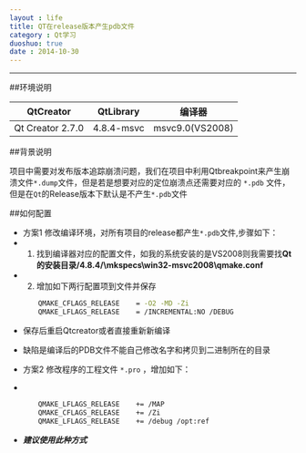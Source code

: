 ```yaml
---
layout : life
title: QT在release版本产生pdb文件
category : Qt学习
duoshuo: true
date : 2014-10-30
---
```


******

<!-- more -->

##环境说明

|QtCreator|QtLibrary|编译器|
|:-------:|:-------:|:---:|
|Qt Creator 2.7.0|4.8.4-msvc|msvc9.0(VS2008)|

##背景说明

>
项目中需要对发布版本追踪崩溃问题，我们在项目中利用Qtbreakpoint来产生崩溃文件```*.dump```文件，但是若是想要对应的定位崩溃点还需要对应的 ```*.pdb``` 文件，但是在```Qt```的Release版本下默认是不产生```*.pdb```文件

##如何配置

* 方案1 修改编译环境，对所有项目的release都产生```*.pdb```文件,步骤如下：
 * 1. 找到编译器对应的配置文件，如我的系统安装的是VS2008则我需要找**Qt的安装目录/4.8.4/\mkspecs\win32-msvc2008\qmake.conf**
 * 2. 增加如下两行配置项到文件并保存
 
 ```sh
        QMAKE_CFLAGS_RELEASE    = -O2 -MD -Zi
        QMAKE_LFLAGS_RELEASE    = /INCREMENTAL:NO /DEBUG
 ```
 
 * 保存后重启Qtcreator或者直接重新新编译
 * 缺陷是编译后的PDB文件不能自己修改名字和拷贝到二进制所在的目录

* 方案2 修改程序的工程文件 ```*.pro``` ，增加如下：
 *
  
 ```sh
        QMAKE_LFLAGS_RELEASE    += /MAP
        QMAKE_CFLAGS_RELEASE    += /Zi
        QMAKE_LFLAGS_RELEASE    += /debug /opt:ref
 ```    
  * ***建议使用此种方式***